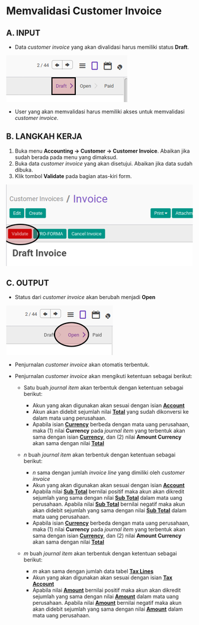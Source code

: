 # Memvalidasi Customer Invoice

## A. INPUT

* Data *customer invoice* yang akan divalidasi harus memiliki status **Draft**.

![](../../img/customer-invoice/status-draft.png)

* User yang akan memvalidasi harus memiliki akses untuk memvalidasi *customer invoice*.

## B. LANGKAH KERJA

1. Buka menu **Accounting -> Customer -> Customer Invoice**. Abaikan jika sudah berada
pada menu yang dimaksud.
2. Buka data *customer invoice* yang akan disetujui. Abaikan jika data sudah dibuka.
3. Klik tombol **Validate** pada bagian atas-kiri form.

![](../../img/customer-invoice/tombol-validate.png)

## C. OUTPUT

* Status dari *customer invoice* akan berubah menjadi **Open**

![](../../img/customer-invoice/status-open.png)

* Penjurnalan *customer invoice* akan otomatis terbentuk.
* Penjurnalan *customer invoice* akan mengikuti ketentuan sebagai berikut:

    * Satu buah *journal item* akan terbentuk dengan ketentuan sebagai berikut:

        * Akun yang akan digunakan akan sesuai dengan isian **[Account](./penjelasan.md#field-account)**
        * Akun akan didebit sejumlah nilai **[Total](./penjelasan.md#field-total)** yang sudah dikonversi ke dalam mata uang perusahaan.
        * Apabila isian **[Currency](./penjelasan.md#field-currency)** berbeda dengan mata uang perusahaan, maka (1) nilai **Currency** pada *journal item* yang terbentuk akan sama dengan isian **[Currency](./penjelasan.md#field-currency)**, dan (2) nilai **Amount Currency** akan sama dengan nilai **[Total](./penjelasan.md#field-total)**

    * *n* buah *journal item* akan terbentuk dengan ketentuan sebagai berikut:

        * *n* sama dengan jumlah *invoice line* yang dimiliki oleh *customer invoice*
        * Akun yang akan digunakan akan sesuai dengan isian **[Account](./penjelasan.md#field-account-line)**
        * Apabila nilai **[Sub Total](./penjelasan.md#field-sub-total)** bernilai positif maka akun akan dikredit sejumlah yang sama dengan nilai **[Sub Total](./penjelasan.md#field-subtotal)** dalam mata uang perusahaan. Apabila nilai **[Sub Total](./penjelasan.md#field-subtotal)** bernilai negatif maka akun akan didebit sejumlah yang sama dengan nilai **[Sub Total](./penjelasan.md#field-subtotal)** dalam mata uang perusahaan.
        * Apabila isian **[Currency](./penjelasan.md#field-currency)** berbeda dengan mata uang perusahaan, maka (1) nilai **Currency** pada *journal item* yang terbentuk akan sama dengan isian **[Currency](./penjelasan.md#field-currency)**, dan (2) nilai **Amount Currency** akan sama dengan nilai **[Total](./penjelasan.md#field-currency)**

    * *m* buah *journal item* akan terbentuk dengan ketentuan sebagai berikut:

        * *m* akan sama dengan jumlah data tabel **[Tax Lines](./penjelasan.md#tabel-taxline)**
        * Akun yang akan digunakan akan sesuai dengan isian **[Tax Account](./penjelasan.md#field-tax-account)**
        * Apabila nilai **[Amount](./penjelasan.md#field-tax-amount)** bernilai positif maka akun akan dikredit sejumlah yang sama dengan nilai **[Amount](./penjelasan.md#field-tax-amount)** dalam mata uang perusahaan. Apabila nilai **[Amount](./penjelasan.md#field-tax-amount)** bernilai negatif maka akun akan didebit sejumlah yang sama dengan nilai **[Amount](./penjelasan.md#field-tax-amount)** dalam mata uang perusahaan.        
